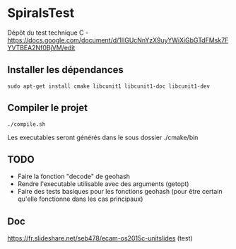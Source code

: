 # SpiralsTest
Dépôt du test technique C - https://docs.google.com/document/d/1IlGUcNnYzX9uyYWiXiGbGTdFMsk7FYVTBEA2Nf0BjVM/edit

## Installer les dépendances

	sudo apt-get install cmake libcunit1 libcunit1-doc libcunit1-dev

## Compiler le projet

	./compile.sh

Les executables seront générés dans le sous dossier ./cmake/bin

## TODO

- Faire la fonction "decode" de geohash
- Rendre l'executable utilisable avec des arguments (getopt)
- Faire des tests basiques pour les fonctions geohash (pour être certain qu'elle fonctionne dans les cas principaux)

## Doc

https://fr.slideshare.net/seb478/ecam-os2015c-unitslides (test)
